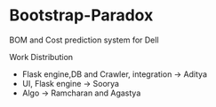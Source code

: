 # Bootstrap-Paradox
BOM and Cost prediction system for Dell

Work Distribution
* Flask engine,DB and Crawler, integration -> Aditya
* UI, Flask engine -> Soorya
* Algo -> Ramcharan and Agastya
